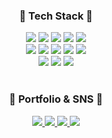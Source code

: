<div align=center>
	<h3>📌 Tech Stack 📌</h3>
</div>
<div align="center">
  <span><img src="https://img.shields.io/badge/-HTML5-E34F26?style=for-the-badge&logo=HTML5&logoColor=white"></span>
  <span><img src="https://img.shields.io/badge/-CSS3-1572B6?style=for-the-badge&logo=CSS3&logoColor=white"></span>
  <span><img src="https://img.shields.io/badge/-JavaScript-F7DF1E?style=for-the-badge&logo=JavaScript&logoColor=white"></span>
  <span><img src="https://img.shields.io/badge/-Sass-CC6699?style=for-the-badge&logo=Sass&logoColor=white"></span>
  <span><img src="https://img.shields.io/badge/-gulp-CF4647?style=for-the-badge&logo=Gulp&logoColor=white"></span>
  <br />
  <span><img src="https://img.shields.io/badge/TypeScript-007ACC?style=for-the-badge&logo=typescript&logoColor=white"></span>
  <span><img src="https://img.shields.io/badge/-React-61DAFB?style=for-the-badge&logo=React&logoColor=white"></span>
  <span><img src="https://img.shields.io/badge/-ReactRouter-23F7DF1E?style=for-the-badge&logo=ReactRouter&logoColor=white&color=CA4245"></span>
  <span><img src="https://img.shields.io/badge/-Next.js-23F7DF1E?style=for-the-badge&logo=Next.js&logoColor=white&color=000000"></span>
  <span><img src="https://img.shields.io/badge/-styledComponents-23F7DF1E?style=for-the-badge&logo=styledComponents&logoColor=white&color=DB7093"></span>
  <br />
  <span><img src="https://img.shields.io/badge/-ReactQuery-61DAFB?style=for-the-badge&logo=ReactQuery&logoColor=white"></span>
  <span><img src="https://img.shields.io/badge/-Jest-C21325?style=for-the-badge&logo=Jest&logoColor=white"></span>
  <span><img src="https://img.shields.io/badge/-TestingLibrary-E33332?style=for-the-badge&logo=TestingLibrary&logoColor=white"></span>
</div>
<br>
<div align=center>
	<h3>🌊 Portfolio & SNS 🌊</h3>
</div>
<div align=center>
	<a href="http://bibiboy.co.kr">
		<img src="https://img.shields.io/badge/Portfolio-FF3633?style=for-the-badge&logo=Micro.blog&logoColor=white" />
	</a>
	<a href="https://velog.io/@bibiboy">
		<img src="https://img.shields.io/badge/velog-20C997?style=for-the-badge&logo=Velog&logoColor=white" />
	</a>
	<a href="https://www.instagram.com/barnesquiat/">
		<img src="https://img.shields.io/badge/instagram-E4405F?style=for-the-badge&logo=Instagram&logoColor=white" />
	</a>
	<a href="mailto:barnesquiat@gmail.com">
		<img src="https://img.shields.io/badge/Mail-EA4335?style=for-the-badge&logo=Gmail&logoColor=white" />
	</a>
	<br>
</div>
<br />
<br />
<!--
<div align=center>
  <img src="https://github-readme-stats.vercel.app/api?username=chromeheartz&show_icons=true">
</div>
-->

<!--
## Github Stats  
<table><tr><td valign="top" width="50%">

<img src="https://github-readme-stats.vercel.app/api?username=chromeheartz&show_icons=true&count_private=true&hide_border=true" align="left" style="width: 100%" />

	</td><td valign="top" width="50%">

<img src="https://github-readme-stats.vercel.app/api/top-langs/?username=chromeheartz&hide_border=true&layout=compact" align="left" style="width: 100%" />

</td></tr></table>  

<br/>  

-->
